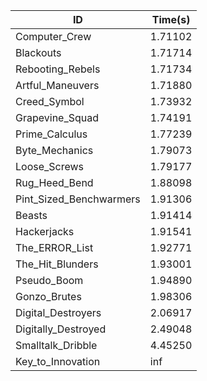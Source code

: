 |ID|Time(s)|
|-|-|
|Computer_Crew|1.71102|
|Blackouts|1.71714|
|Rebooting_Rebels|1.71734|
|Artful_Maneuvers|1.71880|
|Creed_Symbol|1.73932|
|Grapevine_Squad|1.74191|
|Prime_Calculus|1.77239|
|Byte_Mechanics|1.79073|
|Loose_Screws|1.79177|
|Rug_Heed_Bend|1.88098|
|Pint_Sized_Benchwarmers|1.91306|
|Beasts|1.91414|
|Hackerjacks|1.91541|
|The_ERROR_List|1.92771|
|The_Hit_Blunders|1.93001|
|Pseudo_Boom|1.94890|
|Gonzo_Brutes|1.98306|
|Digital_Destroyers|2.06917|
|Digitally_Destroyed|2.49048|
|Smalltalk_Dribble|4.45250|
|Key_to_Innovation|inf|
